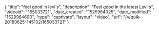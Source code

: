 {
    "title": "feel good in levi's",
    "description": "Feel good in the latest Levi's",
    "videoid": "165033721",
    "date_created": "1529964025",
    "date_modified": "1529964690",
    "type": "captivate",
    "layout": "video",
    "url": "\/v\/quik-20180625-145102\/165033721"
}